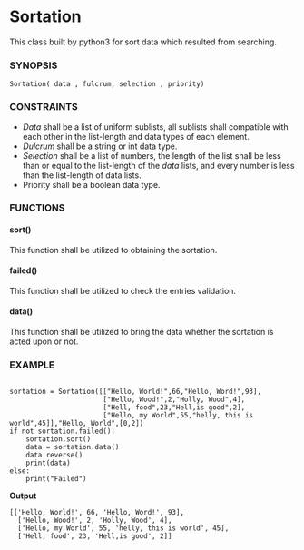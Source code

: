 # Sortation
This class built by python3 for sort data which resulted from searching.

### SYNOPSIS

    Sortation( data , fulcrum, selection , priority)

### CONSTRAINTS
  - *Data* shall be a list of uniform sublists, all sublists shall compatible with each other in the list-length and data types of each element.
  - *Dulcrum* shall be a string or int data type.
  - *Selection* shall be a list of numbers, the length of the list shall be less than or equal to the list-length of the *data* lists, and every number is less than the list-length of data lists.
  - Priority shall be a boolean data type.
### FUNCTIONS
 #### sort()
  This function shall be utilized to obtaining the sortation.
 #### failed()
  This function shall be utilized to check  the entries validation.
 #### data()
  This function shall be utilized to bring the data whether the sortation is acted upon or not.
### EXAMPLE

```from Sortation import Sortation

sortation = Sortation([["Hello, World!",66,"Hello, Word!",93],
                       ["Hello, Wood!",2,"Holly, Wood",4],
                       ["Hell, food",23,"Hell,is good",2],
                       ["Hello, my World",55,"helly, this is world",45]],"Hello, World",[0,2])
if not sortation.failed():
    sortation.sort()
    data = sortation.data()
    data.reverse()
    print(data)
else:
    print("Failed")
```
**Output**
```
[['Hello, World!', 66, 'Hello, Word!', 93], 
  ['Hello, Wood!', 2, 'Holly, Wood', 4], 
  ['Hello, my World', 55, 'helly, this is world', 45], 
  ['Hell, food', 23, 'Hell,is good', 2]]
